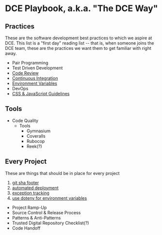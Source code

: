 # DCE Playbook, a.k.a. "The DCE Way"

## Practices
These are the software development best practices to which we aspire at DCE. This list is a "first day" reading list --
that is, when someone joins the DCE team, these are the practices we want them to get familiar with right away.

- Pair Programming
- Test Driven Development
- [Code Review](first_day/code_review.md)
- [Continuous Integration](first_day/ci.md)
- [Environment Variables](first_day/environment_variables.md)
- DevOps
- [CSS & JavaScript Guidelines](practices/css_and_js_guidelines.md)

## Tools

- Code Quality
  - Tools
    - Gymnasium
    - Coveralls
    - Rubocop
    - Reek(?)

## Every Project
These are things that should be in place for every project
1. [git sha footer](every_project/git_sha.md)
2. [automated deployment](every_project/auto_deploy.md)
3. [exception tracking](every_project/exception_tracking.md)
4. [use dotenv for environment variables](every_project/dotenv.md)

 - Project Ramp-Up
 - Source Control & Release Process
 - Patterns & Anti-Patterns
 - Trusted Digital Repository Checklist(?)
 - Code Handoff
